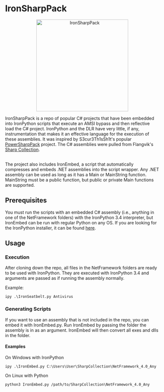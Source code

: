 # IronSharpPack
<p align="center">
	<img src="https://github.com/BC-SECURITY/Empire/assets/42596432/a0e1b1be-a0c8-4212-bc85-4e12ae681130" alt="IronSharpPack" width="300"/>
</p>
IronSharpPack is a repo of popular C# projects that have been embedded into IronPython scripts that execute an AMSI bypass and then reflective load the C# project. IronPython and the DLR have very little, if any, instrumentation that makes it an effective language for the execution of these assemblies. It was inspired by S3cur3Th1sSh1t's popular <a href="https://github.com/S3cur3Th1sSh1t/PowerSharpPack"> PowerSharpPack</a> project. The C# assemblies were pulled from Flangvik's <a href="https://github.com/Flangvik/SharpCollection">Sharp Collection</a>.<br><br>

The project also includes IronEmbed, a script that automatically compresses and embeds .NET assemblies into the script wrapper. Any .NET assembly can be used as long as it has a Main or MainString function. MainString must be a public function, but public or private Main functions are supported.  

## Prerequisites 

You must run the scripts with an embedded C# assembly (i.e., anything in one of the NetFramework folders) with the IronPython 3.4 interpreter, but IronEmbed can be run with regular Python on any OS. 
If you are looking for the IronPython installer, it can be found <a href="https://github.com/IronLanguages/ironpython3/releases/tag/v3.4.1">here</a>.

## Usage 

### Execution
After cloning down the repo, all files in the NetFramework folders are ready to be used with IronPython. They are executed with IronPython 3.4 and arguments are passed as if running the assembly normally.

Example:
```
ipy .\IronSeatbelt.py Antivirus
```

### Generating Scripts

If you want to use an assembly that is not included in the repo, you can embed it with IronEmbed.py. Run IronEmbed by passing the folder the assembly is in as an argument. IronEmbed will then convert all exes and dlls in the folder.  

#### Examples

On Windows with IronPython
```
ipy .\IronEmbed.py C:\Users\User\SharpCollection\NetFramework_4.0_Any
```

On Linux with Python
```
python3 IronEmbed.py /path/to/SharpCollection\NetFramework_4.0_Any
```
